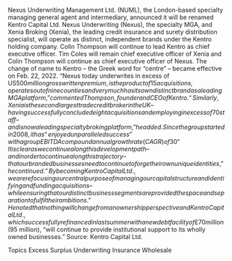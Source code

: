 Nexus Underwriting Management Ltd. (NUML), the London-based specialty managing general agent and intermediary, announced it will be renamed Kentro Capital Ltd.
Nexus Underwriting (Nexus), the specialty MGA, and Xenia Broking (Xenia), the leading credit insurance and surety distribution specialist, will operate as distinct, independent brands under the Kentro holding company.
Colin Thompson will continue to lead Kentro as chief executive officer. Tim Coles will remain chief executive officer of Xenia and Colin Thompson will continue as chief executive officer of Nexus.
The change of name to Kentro – the Greek word for “centre” – became effective on Feb. 22, 2022.
“Nexus today underwrites in excess of US$500 million gross written premium, is the product of 15 acquisitions, operates out of nine counties and very much has its own distinct brand as a leading MGA platform,” commented Thompson, founder and CEO of Kentro.
“Similarly, Xenia is the second largest trade credit broker in the UK – having successfully concluded eight acquisitions and employing in excess of 70 staff – and is now a leading specialty broking platform,” he added.
Since the group started in 2008, it has “enjoyed unparalleled success” with a group EBITDA compound annual growth rate (CAGR) of 30%, Thompson said.
“It is clear as we continue along this development path – and in order to continue along this trajectory – that our branded businesses need to continue to forge their own unique identities,” he continued.
“By becoming Kentro Capital Ltd., we are refocusing our central purpose of managing our capital structure and identifying and funding acquisitions – while ensuring that our distinct business segments are provided the space and separation to fulfil their ambitions.”
He noted that nothing will change from an ownership perspective and Kentro Capital Ltd., which successfully refinanced in last summer with a new debt facility of £70 million ($95 million), “will continue to provide institutional support to its wholly owned businesses.”
Source: Kentro Capital Ltd.

Topics
Excess Surplus
Underwriting
Insurance Wholesale
